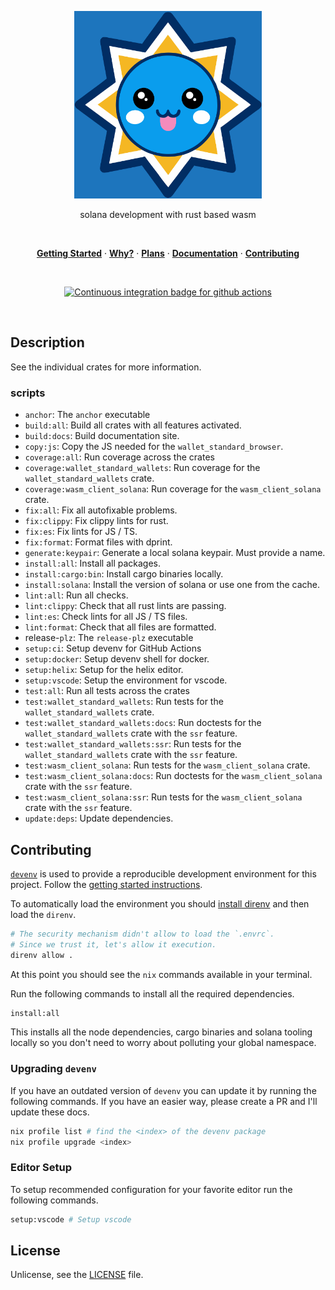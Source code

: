 <p align="center">
  <a href="#">
    <img width="300" height="300" src="./setup/assets/logo.svg"  />
  </a>
</p>

<p align="center">
  solana development with rust based wasm
</p>

<br />

<p align="center">
  <a href="#getting-started"><strong>Getting Started</strong></a> ·
  <a href="#why"><strong>Why?</strong></a> ·
  <a href="#plans"><strong>Plans</strong></a> ·
  <a href="./docs/docs"><strong>Documentation</strong></a> ·
  <a href="./.github/contributing.md"><strong>Contributing</strong></a>
</p>

<br />

<p align="center">
  <a href="https://github.com/ifiokjr/wasm_solana/actions?query=workflow:ci">
    <img src="https://github.com/ifiokjr/wasm_solana/workflows/ci/badge.svg?branch=main" alt="Continuous integration badge for github actions" title="CI Badge" />
  </a>
</p>

<br />

## Description

See the individual crates for more information.

### scripts

- `anchor`: The `anchor` executable
- `build:all`: Build all crates with all features activated.
- `build:docs`: Build documentation site.
- `copy:js`: Copy the JS needed for the `wallet_standard_browser`.
- `coverage:all`: Run coverage across the crates
- `coverage:wallet_standard_wallets`: Run coverage for the `wallet_standard_wallets` crate.
- `coverage:wasm_client_solana`: Run coverage for the `wasm_client_solana` crate.
- `fix:all`: Fix all autofixable problems.
- `fix:clippy`: Fix clippy lints for rust.
- `fix:es`: Fix lints for JS / TS.
- `fix:format`: Format files with dprint.
- `generate:keypair`: Generate a local solana keypair. Must provide a name.
- `install:all`: Install all packages.
- `install:cargo:bin`: Install cargo binaries locally.
- `install:solana`: Install the version of solana or use one from the cache.
- `lint:all`: Run all checks.
- `lint:clippy`: Check that all rust lints are passing.
- `lint:es`: Check lints for all JS / TS files.
- `lint:format`: Check that all files are formatted.
- release-`plz`: The `release-plz` executable
- `setup:ci`: Setup devenv for GitHub Actions
- `setup:docker`: Setup devenv shell for docker.
- `setup:helix`: Setup for the helix editor.
- `setup:vscode`: Setup the environment for vscode.
- `test:all`: Run all tests across the crates
- `test:wallet_standard_wallets`: Run tests for the `wallet_standard_wallets` crate.
- `test:wallet_standard_wallets:docs`: Run doctests for the `wallet_standard_wallets` crate with the `ssr` feature.
- `test:wallet_standard_wallets:ssr`: Run tests for the `wallet_standard_wallets` crate with the `ssr` feature.
- `test:wasm_client_solana`: Run tests for the `wasm_client_solana` crate.
- `test:wasm_client_solana:docs`: Run doctests for the `wasm_client_solana` crate with the `ssr` feature.
- `test:wasm_client_solana:ssr`: Run tests for the `wasm_client_solana` crate with the `ssr` feature.
- `update:deps`: Update dependencies.

## Contributing

[`devenv`](https://devenv.sh/) is used to provide a reproducible development environment for this project. Follow the [getting started instructions](https://devenv.sh/getting-started/).

To automatically load the environment you should [install direnv](https://devenv.sh/automatic-shell-activation/) and then load the `direnv`.

```bash
# The security mechanism didn't allow to load the `.envrc`.
# Since we trust it, let's allow it execution.
direnv allow .
```

At this point you should see the `nix` commands available in your terminal.

Run the following commands to install all the required dependencies.

```bash
install:all
```

This installs all the node dependencies, cargo binaries and solana tooling locally so you don't need to worry about polluting your global namespace.

### Upgrading `devenv`

If you have an outdated version of `devenv` you can update it by running the following commands. If you have an easier way, please create a PR and I'll update these docs.

```bash
nix profile list # find the <index> of the devenv package
nix profile upgrade <index>
```

### Editor Setup

To setup recommended configuration for your favorite editor run the following commands.

```bash
setup:vscode # Setup vscode
```

## License

Unlicense, see the [LICENSE](./license) file.
